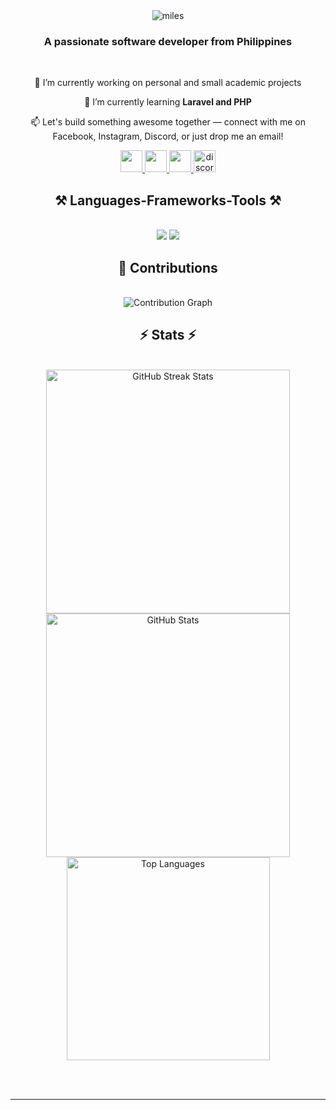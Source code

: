 
<div align="center">
    <img src="https://github.com/user-attachments/assets/de2050b7-1040-4ac8-ae62-a9a9f813953b" alt="miles" style="max-width:100%; height:auto;">
</div>


<h3 align="center">A passionate software developer from Philippines </h3>

<br/>

<div align="center">
 
 🔭 I’m currently working on personal and small academic projects
 
 🌱 I’m currently learning **Laravel and PHP**

📫 Let's build something awesome together — connect with me on Facebook, Instagram, Discord, or just drop me an email!

 </div>

<div align="center"> 
  <a href="mailto:alvin.symo@gmail.com">
    <img src="https://img.shields.io/badge/Gmail-333333?style=for-the-badge&logo=gmail&logoColor=red" height="35" />
  </a>
  <a href="https://www.facebook.com/alvin.yago.1">
    <img src="https://img.shields.io/badge/Facebook-1877F2?style=for-the-badge&logo=facebook&logoColor=white" height="35" />
  </a>
  <a href="https://www.instagram.com/as.mosy/">
    <img src="https://img.shields.io/badge/Instagram-E4405F?style=for-the-badge&logo=instagram&logoColor=white" height="35" />
  </a>
  <a href="https://discordapp.com/users/846194203791982613" target="_blank">
    <img src="https://img.shields.io/static/v1?message=Discord&logo=discord&label=&color=7289DA&logoColor=white&labelColor=&style=for-the-badge" height="35" alt="discord logo" />
  </a>
</div>

<h2 align="center">⚒️ Languages-Frameworks-Tools ⚒️</h2>
<br/>
<div align="center">
    <img src="https://skillicons.dev/icons?i=html,css,laravel" />
    <img src="https://skillicons.dev/icons?i=javascript,java,mysql,php,vscode,visualstudio,github,git" /><br>
</div>

<h2 align="center">🌱 Contributions</h2>
<br>
<div align="center">
  <img src="https://github-readme-activity-graph.vercel.app/graph?username=mosyhub&theme=github-compact&hide_border=false" alt="Contribution Graph"/>
</div>


<h2 align="center">⚡ Stats ⚡</h2>
<br>
<div align="center">
  <img width="390" src="https://github-readme-streak-stats.herokuapp.com/?user=mosyhub&theme=dark&hide_border=false&border_radius=10" alt="GitHub Streak Stats"/>
  <img width="390" src="https://github-readme-stats.vercel.app/api?username=mosyhub&show_icons=true&theme=dark&hide_border=false&include_all_commits=true&count_private=false&border_radius=10" alt="GitHub Stats"/>
  <br/>
  <img width="325" src="https://github-readme-stats.vercel.app/api/top-langs/?username=mosyhub&theme=dark&hide_border=false&layout=compact&border_radius=10&langs_count=8" alt="Top Languages"/>
</div>

<br/><br/>

<hr/>


 
  

 

